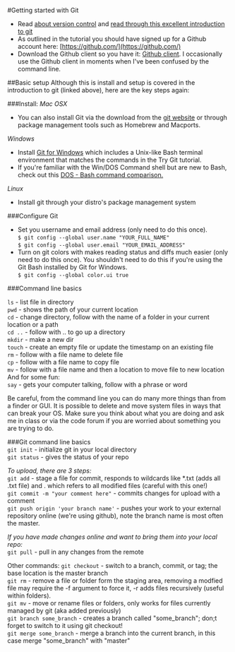 #Getting started with Git

* Read [about version control](http://git-scm.com/book/en/v2/Getting-Started-About-Version-Control) and [read through this excellent introduction to git](https://sklise.com/2012/09/22/introduction-to-git/)
* As outlined in the tutorial you should have signed up for a Github account here: [https://github.com/](https://github.com/)
* Download the Github client so you have it: [Github client](https://desktop.github.com/). I occasionally use the Github client in moments when I've been confused by the command line.

##Basic setup
Although this is install and setup is covered in the introduction to git (linked above), here are the key steps again:

###Install:
*Mac OSX*
* You can also install Git via the download from the [git website](http://git-scm.com/download) or through package management tools such as Homebrew and Macports.  

*Windows*

* Install [Git for Windows](https://git-for-windows.github.io/) which includes a Unix-like Bash terminal environment that matches the commands in the Try Git tutorial.  
* If you're familiar with the Win/DOS Command shell but are new to Bash, check out this [DOS - Bash command comparison.](http://www.yolinux.com/TUTORIALS/unix_for_dos_users.html)  

*Linux*
* Install git through your distro's package management system

###Configure Git

* Set you username and email address (only need to do this once).  
```$ git config --global user.name "YOUR_FULL_NAME"```  
```$ git config --global user.email "YOUR_EMAIL_ADDRESS"```  
* Turn on git colors with makes reading status and diffs much easier (only need to do this once). You shouldn't need to do this if you're using the Git Bash installed by Git for Windows.  
```$ git config --global color.ui true```  

###Command line basics
 
```ls``` - list file in directory  
```pwd``` - shows the path of your current location  
```cd``` - change directory, follow with the name of a folder in your current location or a path  
```cd ..``` - follow with .. to go up a directory  
```mkdir``` - make a new dir  
```touch``` - create an empty file or update the timestamp on an existing file  
```rm``` - follow with a file name to delete file  
```cp``` - follow with a file name to copy file  
```mv``` - follow with a file name and then a location to move file to new location  
And for some fun:  
```say``` - gets your computer talking, follow with a phrase or word  

Be careful, from the command line you can do many more things than from a finder or GUI. It is possible to delete and move system files in ways that can break your OS. Make sure you think about what you are doing and ask me in class or via the code forum if you are worried about something you are trying to do.  

###Git command line basics  
```git init``` - initialize git in your local directory  
```git status``` - gives the status of your repo  

*To upload, there are 3 steps:*  
```git add``` - stage a file for commit, responds to wildcards like *.txt (adds all .txt file) and . which refers to all modified files (careful with this one!)  
```git commit -m "your comment here"``` - commits changes for upload with a comment  
```git push origin 'your branch name'``` - pushes your work to your external repository online (we're using github), note the branch name is most often the master.  

*If you have made changes online and want to bring them into your local repo:*  
```git pull``` - pull in any changes from the remote  

Other commands:
```git checkout``` - switch to a branch, commit, or tag; the base location is the master branch  
```git rm``` - remove a file or folder form the staging area, removing a modfied file may require the -f argument to force it, -r adds files recursively (useful within folders).    
```git mv``` - move or rename files or folders, only works for files currently managed by git (aka added previously)  
```git branch some_branch``` - creates a branch called "some_branch"; don;t forget to switch to it using git checkout!  
```git merge some_branch``` - merge a branch into the current branch, in this case merge "some_branch" with "master"  
